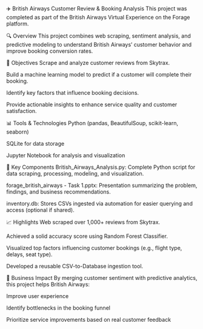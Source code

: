 
✈️ British Airways Customer Review & Booking Analysis
This project was completed as part of the British Airways Virtual Experience on the Forage platform.

🔍 Overview
This project combines web scraping, sentiment analysis, and predictive modeling to understand British Airways’ customer behavior and improve booking conversion rates.

📌 Objectives
Scrape and analyze customer reviews from Skytrax.

Build a machine learning model to predict if a customer will complete their booking.

Identify key factors that influence booking decisions.

Provide actionable insights to enhance service quality and customer satisfaction.

📊 Tools & Technologies
Python (pandas, BeautifulSoup, scikit-learn, seaborn)

SQLite for data storage

Jupyter Notebook for analysis and visualization

📁 Key Components
British_Airways_Analysis.py: Complete Python script for data scraping, processing, modeling, and visualization.

forage_british_airways - Task 1.pptx: Presentation summarizing the problem, findings, and business recommendations.

inventory.db: Stores CSVs ingested via automation for easier querying and access (optional if shared).

📈 Highlights
Web scraped over 1,000+ reviews from Skytrax.

Achieved a solid accuracy score using Random Forest Classifier.

Visualized top factors influencing customer bookings (e.g., flight type, delays, seat type).

Developed a reusable CSV-to-Database ingestion tool.

📌 Business Impact
By merging customer sentiment with predictive analytics, this project helps British Airways:

Improve user experience

Identify bottlenecks in the booking funnel

Prioritize service improvements based on real customer feedback
